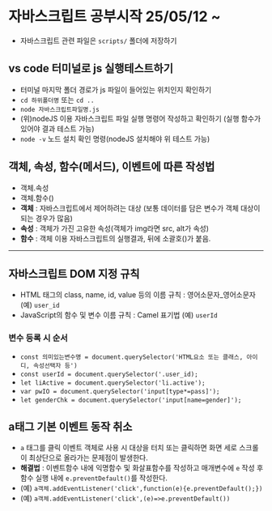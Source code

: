# 자바스크립트 공부시작 25/05/12 ~
* 자바스크립트 관련 파일은 `scripts/` 폴더에 저장하기
## vs code 터미널로 js 실행테스트하기
* 터미널 마지막 폴더 경로가 js 파일이 들어있는 위치인지 확인하기
* `cd 하위폴더명` 또는 `cd ..`
* `node 자바스크립트파일명.js`
* (위)nodeJS 이용 자바스크립트 파일 실행 명령어 작성하고 확인하기 (실행 함수가 있어야 결과 테스트 가능)
* `node -v` 노드 설치 확인 명령(nodeJS 설치해야 위 테스트 가능)
## 객체, 속성, 함수(메서드), 이벤트에 따른 작성법
* 객체.속성
* 객체.함수()
* **객체** : 자바스크립트에서 제어하려는 대상 (보통 데이터를 담은 변수가 객체 대상이 되는 경우가 많음)
* **속성** : 객체가 가진 고유한 속성(객체가 img라면 src, alt가 속성)
* **함수** : 객체 이용 자바스크립트의 실행결과, 뒤에 소괄호()가 붙음.
-----------------
## 자바스크립트 DOM 지정 규칙
* HTML 태그의 class, name, id, value 등의 이름 규칙 : 영어소문자_영어소문자 (예) `user_id`
* JavaScript의 함수 및 변수 이름 규칙 : Camel 표기법 (예) `userId`
### 변수 등록 시 순서
* `const 의미있는변수명 = document.querySelector('HTML요소 또는 클래스, 아이디, 속성선택자 등')`
* `const userId = document.querySelector('.user_id);`
* `let liActive = document.querySelector('li.active');`
* `var pwIO = document.querySelector('input[type*=pass]');`
* `let genderChk = document.querySelector('input[name=gender]');`
## a태그 기본 이벤트 동작 취소
* `a` 태그를 클릭 이벤트 객체로 사용 시 대상을 터치 또는 클릭하면 화면 세로 스크롤이 최상단으로 올라가는 문제점이 발생한다.
* **해결법** : 이벤트함수 내에 익명함수 및 화살표함수를 작성하고 매개변수에 `e` 작성 후 함수 실행 내에 `e.preventDefault()`를 작성한다.
* (예) `a객체.addEventListener('click',function(e){e.preventDefault();})`
* (예) `a객체.addEventListener('click',(e)=>e.preventDefault())`